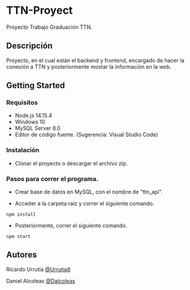 # TTN-Proyect

Proyecto Trabajo Graduación TTN.

## Descripción

Proyecto, en el cual están el backend y frontend, encargado de hacer la conexión a TTN y posteriormente mostar la información en la web.

## Getting Started

### Requisitos

* Node.js 14.15.4
* Windows 10
* MySQL Server 8.0
* Editor de código fuente. (Sugerencia: Visual Studio Code)

### Instalación

* Clonar el proyecto o descargar el archivo zip.

### Pasos para correr el programa.
* Crear base de datos en MySQL, con el nombre de "ttn_api".

* Acceder a la carpeta raíz y correr el siguiente comando.
```
npm install
```
* Posteriormente, correr el siguiente comando.
```
npm start
```

## Autores

Ricardo Urrutia
[@Urrutia8](https://github.com/Urrutia8)

Daniel Alcoleas
[@Dalcoleas](https://github.com/Dalcoleas)
